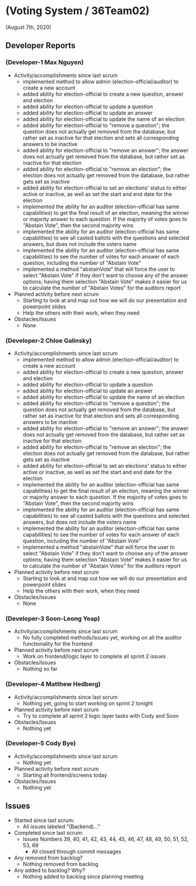 #   (Voting System / 36Team02)

(August 7th, 2020)

##  Developer Reports

###  (Developer-1 Max Nguyen)

-   Activity/accomplishments since last scrum
    -   implemented method to allow admin (election-official/auditor) to create a new account
    -   added ability for election-official to create a new question, answer and election
    -   added ability for election-official to update a question
    -   added ability for election-official to update an answer
    -   added ability for election-official to update the name of an election
    -   added ability for election-official to "remove a question"; the question does not actually
    get removed from the database, but rather set as inactive for that election and sets all
    corresponding answers to be inactive
    -   added ability for election-official to "remove an answer"; the answer does not actually
    get removed from the database, but rather set as inactive for that election
    -   added ability for election-official to "remove an election"; the election does not actually
    get removed from the database, but rather gets set as inactive
    -   added ability for election-official to set an elections' status to either active or inactive,
    as well as set the start and end date for the election
    -   implemented the ability for an auditor (election-official has same capabilities) to get the
    final result of an election, meaning the winner or majority answer to each question. If the majority
    of votes goes to "Abstain Vote", then the second majority wins
    -   implemented the ability for an auditor (election-official has same capabilities) to see all
    casted ballots with the questions and selected answers, but does not include the voters name
    -   implemented the ability for an auditor (election-official has same capabilities) to see the
    number of votes for each answer of each question, including the number of "Abstain Vote"
    -   implemented a method "abstainVote" that will force the user to select "Abstain Vote" if
    they don't want to choose any of the answer options; having them selection "Abstain Vote"
    makes it easier for us to calculate the number of "Abstain Votes" for the auditors report
-   Planned activity before next scrum
    -   Starting to look at and map out how we will do our presentation and powerpoint slides
    -   Help the others with their work, when they need
-   Obstacles/Issues
    -   None

###  (Developer-2 Chloe Galinsky)

-   Activity/accomplishments since last scrum
    -   implemented method to allow admin (election-official/auditor) to create a new account
    -   added ability for election-official to create a new question, answer and election
    -   added ability for election-official to update a question
    -   added ability for election-official to update an answer
    -   added ability for election-official to update the name of an election
    -   added ability for election-official to "remove a question"; the question does not actually
    get removed from the database, but rather set as inactive for that election and sets all
    corresponding answers to be inactive
    -   added ability for election-official to "remove an answer"; the answer does not actually
    get removed from the database, but rather set as inactive for that election
    -   added ability for election-official to "remove an election"; the election does not actually
    get removed from the database, but rather gets set as inactive
    -   added ability for election-official to set an elections' status to either active or inactive,
    as well as set the start and end date for the election
    -   implemented the ability for an auditor (election-official has same capabilities) to get the
    final result of an election, meaning the winner or majority answer to each question. If the majority
    of votes goes to "Abstain Vote", then the second majority wins
    -   implemented the ability for an auditor (election-official has same capabilities) to see all
    casted ballots with the questions and selected answers, but does not include the voters name
    -   implemented the ability for an auditor (election-official has same capabilities) to see the
    number of votes for each answer of each question, including the number of "Abstain Vote"
    -   implemented a method "abstainVote" that will force the user to select "Abstain Vote" if
    they don't want to choose any of the answer options; having them selection "Abstain Vote"
    makes it easier for us to calculate the number of "Abstain Votes" for the auditors report
-   Planned activity before next scrum
    -   Starting to look at and map out how we will do our presentation and powerpoint slides
    -   Help the others with their work, when they need
-   Obstacles/Issues
    -   None

###  (Developer-3 Soon-Leong Yeap)

-   Activity/accomplishments since last scrum
    -   No fully completed methods/issues yet, working on all the auditor functionality for
    the frontend
-   Planned activity before next scrum
    -   Work on frontend/logic layer to complete all sprint 2 issues
-   Obstacles/Issues
    -   Nothing so far
###  (Developer-4 Matthew Hedberg)

-   Activity/accomplishments since last scrum
    -   Nothing yet, going to start working on sprint 2 tonight
-   Planned activity before next scrum
    -   Try to complete all sprint 2 logic layer tasks with Cody and Soon
-   Obstacles/Issues
    -   Nothing yet

###  (Developer-5 Cody Bye)

-   Activity/accomplishments since last scrum
    -   Nothing yet
-   Planned activity before next scrum
    -   Starting all frontend/screens today
-   Obstacles/Issues
    -   Nothing yet

##  Issues

-   Started since last scrum:
    -   All issues labeled "(Backend)..."
-   Completed since last scrum:
    -   Issues Numbers 39, 40, 41, 42, 43, 44, 45, 46, 47, 48, 49, 50, 51, 52, 53, 69
        -   All closed through commit messages
-   Any removed from backlog?
    -   Nothing removed from backlog
-   Any added to backlog? Why?
    -   Nothing added to backlog since planning meeting
